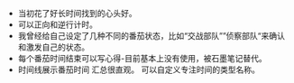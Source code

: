- 当初花了好长时间找到的心头好。
- 可以正向和逆行计时。
- 我曾经给自己设定了几种不同的番茄状态，比如“交战部队””侦察部队“来确认和激发自己的状态。
- 每个番茄时间结束可以写心得-目前基本上没有使用，被石墨笔记替代。
- 时间线展示番茄时间 汇总很直观。 可以自定义专注时间的类型名称。​​​​​
